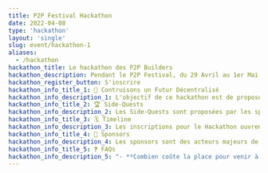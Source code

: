 ```yaml
---
title: P2P Festival Hackathon
date: 2022-04-08
type: 'hackathon'
layout: 'single'
slug: event/hackathon-1
aliases:
  - /hackathon
hackathon_title: Le hackathon des P2P Builders
hackathon_description: Pendant le P2P Festival, du 29 Avril au 1er Mai
hackathon_register_button: S'inscrire
hackathon_info_title_1: 🚀 Contruisons un Futur Décentralisé
hackathon_info_description_1: L'objectif de ce hackathon est de proposer des solutions décentralisées innovantes et de les construire aux côtés d'acteurs importants de l'écosystème Peer to Peer. Tout le monde peut s'inscrire en équipe de 2 à 6 personnes et proposer une solution Open Source pour le dimanche 1er Mai à 16h30. Les prix seront attribués par le jury du hackathon et les Side-Quests par les sponsors.
hackathon_info_title_2: 🏆 Side-Quests
hackathon_info_description_2: Les Side-Quests sont proposées par les sponsors du hackathon. Elles peuvent être réalisées pour rendre plus rapide et plus sûre l'implémentation d'un projet. Des récompenses sont associées à chaque Side-Quest. À la fin du hackathon, les sponsors jugeront les solutions et distriburont les récompenses aux solutions les plus innovantes qui utilisent leur technologie.
hackathon_info_title_3: 🗓️ Timeline
hackathon_info_description_3: Les inscriptions pour le Hackathon ouvrent le 11 Avril et ferment le 29. Les Side-Quests et les modalités de rendu seront révélées le 27 Avril à l'ouverture du P2P Festival. Les résultats seront annoncés sur place le Dimanche 1er Mai à 18h00.
hackathon_info_title_4: 🌈 Sponsors
hackathon_info_description_4: Les sponsors sont des acteurs majeurs de l'écosystème Peer to Peer. Ils contribuent au P2P Festival et à son hackathon et aident les participants à produire des solutions plus impactantes en utisant leur technologie dans les Side-Quests.
hackathon_info_title_5: ❓ FAQs
hackathon_info_description_5: "- **Combien coûte la place pour venir à l'événement ?** Le P2P Festival est ouvert à toutes et tous gratuitement.\n- **Est-ce que tous les membres de mon groupe doivent être présents ?** Il y aura beaucoup de talks et workshops très intéressants pour le développement de vos projets, beaucoup de développeurs et représentants de certaines technologies P2P seront présents. Nous recommandons donc d'être présent mais nous autorisons également le remote, sur [notre Discord](https://discord.gg/6UeyZKV9Vs), tant qu'au moins *une personne du groupe est présente sur place*\n- **Est-ce que les participants auront de l'aide ? Peut-on participer en tant qu'étudiants ?** Bien sûr ! L'équipe Hackathon est composée de nombreux mentors qui vous aideront à proposer le meilleur projet possible tout en exploitant les technologies proposées en Side-Quests. Votre groupe peut avoir un niveau débutant ou un niveau expert, vous trouverez de super challenges pour vous !\n"
---
```

